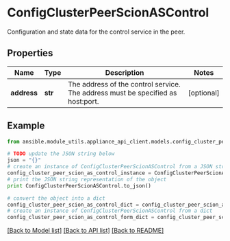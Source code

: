 # ConfigClusterPeerScionASControl

Configuration and state data for the control service in the peer.

## Properties

Name | Type | Description | Notes
------------ | ------------- | ------------- | -------------
**address** | **str** | The address of the control service. The address must be specified as host:port. | [optional] 

## Example

```python
from ansible.module_utils.appliance_api_client.models.config_cluster_peer_scion_as_control import ConfigClusterPeerScionASControl

# TODO update the JSON string below
json = "{}"
# create an instance of ConfigClusterPeerScionASControl from a JSON string
config_cluster_peer_scion_as_control_instance = ConfigClusterPeerScionASControl.from_json(json)
# print the JSON string representation of the object
print ConfigClusterPeerScionASControl.to_json()

# convert the object into a dict
config_cluster_peer_scion_as_control_dict = config_cluster_peer_scion_as_control_instance.to_dict()
# create an instance of ConfigClusterPeerScionASControl from a dict
config_cluster_peer_scion_as_control_form_dict = config_cluster_peer_scion_as_control.from_dict(config_cluster_peer_scion_as_control_dict)
```
[[Back to Model list]](../README.md#documentation-for-models) [[Back to API list]](../README.md#documentation-for-api-endpoints) [[Back to README]](../README.md)


